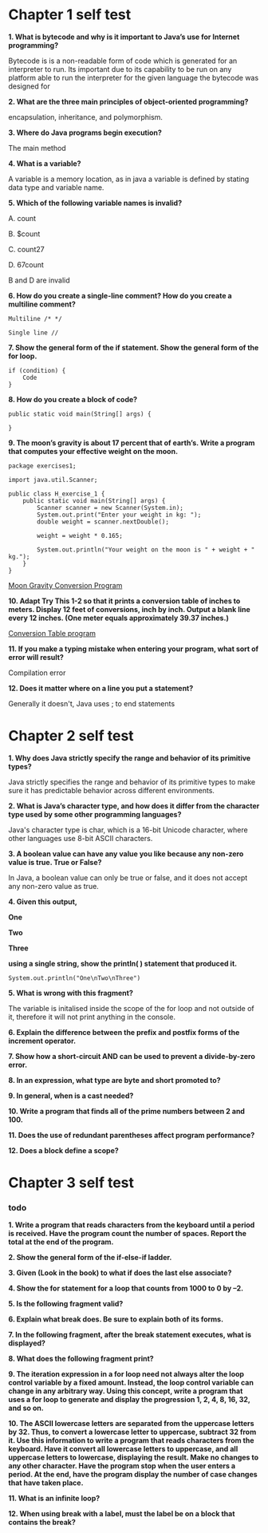 # Chapter 1 self test
**1. What is bytecode and why is it important to Java’s use for Internet programming?** 

Bytecode is is a non-readable form of code which is generated for an interpreter to run. 
Its important due to its capability to be run on any platform able to run the interpreter for the given language 
the bytecode was designed for

**2. What are the three main principles of object-oriented programming?**

encapsulation, inheritance, and polymorphism.

**3. Where do Java programs begin execution?**

The main method

**4. What is a variable?**

A variable is a memory location, as in java a variable is defined by stating data type and variable name.

**5. Which of the following variable names is invalid?**

A. count

B. $count

C. count27

D. 67count

B and D are invalid

**6. How do you create a single-line comment? How do you create a multiline comment?**
```
Multiline /* */

Single line //
```
**7. Show the general form of the if statement. Show the general form of the for loop.**
```
if (condition) {
    Code
}
```
**8. How do you create a block of code?**
```
public static void main(String[] args) {

}
```
**9. The moon’s gravity is about 17 percent that of earth’s. Write a program that computes your effective weight on the moon.**
```
package exercises1;

import java.util.Scanner;

public class H_exercise_1 {
    public static void main(String[] args) {
        Scanner scanner = new Scanner(System.in);
        System.out.print("Enter your weight in kg: ");
        double weight = scanner.nextDouble();

        weight = weight * 0.165;

        System.out.println("Your weight on the moon is " + weight + " kg.");  
    }
}
```
[Moon Gravity Conversion Program](https://github.com/Emandersen/OOP_exercises_aau/blob/master/OOP_E24/src/exercises1/H_exercise_1.java)

**10. Adapt Try This 1-2 so that it prints a conversion table of inches to meters. Display 12 feet of conversions, inch by inch. Output a blank line every 12 inches. (One meter equals approximately 39.37 inches.)**

[Conversion Table program](https://github.com/Emandersen/OOP_exercises_aau/blob/master/OOP_E24/src/exercises1/H_exercise_2.java)


**11. If you make a typing mistake when entering your program, what sort of error will result?**

Compilation error

**12. Does it matter where on a line you put a statement?**

Generally it doesn't, Java uses ; to end statements

# Chapter 2 self test

**1. Why does Java strictly specify the range and behavior of its primitive types?**

Java strictly specifies the range and behavior of its primitive types to make sure it has predictable behavior across different environments.

**2. What is Java’s character type, and how does it differ from the character type used by some other programming languages?**

Java's character type is char, which is a 16-bit Unicode character, where other languages use 8-bit ASCII characters.

**3. A boolean value can have any value you like because any non-zero value is true. True or False?**

In Java, a boolean value can only be true or false, and it does not accept any non-zero value as true.

**4. Given this output,** 

**One**

**Two**

**Three**


**using a single string, show the println( ) statement that produced it.**

```
System.out.println("One\nTwo\nThree")
```

**5. What is wrong with this fragment?**

The variable is initalised inside the scope of the for loop and not outside of it, therefore it will not print anything in the console.

**6. Explain the difference between the prefix and postfix forms of the increment operator.**

**7. Show how a short-circuit AND can be used to prevent a divide-by-zero error.**

**8. In an expression, what type are byte and short promoted to?**

**9. In general, when is a cast needed?**

**10. Write a program that finds all of the prime numbers between 2 and 100.**

**11. Does the use of redundant parentheses affect program performance?**

**12. Does a block define a scope?**


# Chapter 3 self test
### todo
**1. Write a program that reads characters from the keyboard until a period is received. Have the program count the number of spaces. Report the total at the end of the program.**

**2. Show the general form of the if-else-if ladder.**

**3. Given (Look in the book) to what if does the last else associate?**

**4. Show the for statement for a loop that counts from 1000 to 0 by –2.**

**5. Is the following fragment valid?**

**6. Explain what break does. Be sure to explain both of its forms.**

**7. In the following fragment, after the break statement executes, what is displayed?**

**8. What does the following fragment print?**

**9. The iteration expression in a for loop need not always alter the loop control variable by a fixed amount. Instead, the loop control variable can change in any arbitrary way. Using this concept, write a program that uses a for loop to generate and display the progression 1, 2, 4, 8, 16, 32, and so on.**

**10. The ASCII lowercase letters are separated from the uppercase letters by 32. Thus, to convert a lowercase letter to uppercase, subtract 32 from it. Use this information to write a program that reads characters from the keyboard. Have it convert all lowercase letters to uppercase, and all uppercase letters to lowercase, displaying the result. Make no changes to any other character. Have the program stop when the user enters a period. At the end, have the program display the number of case changes that have taken place.**

**11. What is an infinite loop?**

**12. When using break with a label, must the label be on a block that contains the break?**
